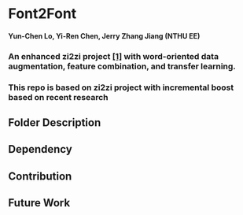 # Font2Font 

#### Yun-Chen Lo, Yi-Ren Chen, Jerry Zhang Jiang (NTHU EE)

### An enhanced zi2zi project [[1]](https://github.com/kaonashi-tyc/zi2zi) with word-oriented data augmentation, feature combination, and transfer learning.
### This repo is based on zi2zi project with incremental boost based on recent research

## Folder Description

## Dependency

## Contribution

## Future Work


